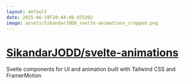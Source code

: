 ```yaml
---
layout: default
date: 2025-06-19T20:44:48.975392
image: assets/SikandarJODD_svelte-animations_cropped.png
---
```


# [SikandarJODD/svelte-animations](https://github.com/SikandarJODD/svelte-animations)

Svelte components for UI and animation built with Tailwind CSS and FramerMotion
